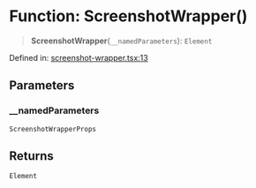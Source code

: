 # Function: ScreenshotWrapper()

> **ScreenshotWrapper**(`__namedParameters`): `Element`

Defined in: [screenshot-wrapper.tsx:13](https://github.com/GeoDaCenter/openassistant/blob/0a6a7e7306d75a25dc968b3117f04cb7bd613bec/packages/ui/src/components/screenshot-wrapper.tsx#L13)

## Parameters

### \_\_namedParameters

`ScreenshotWrapperProps`

## Returns

`Element`
